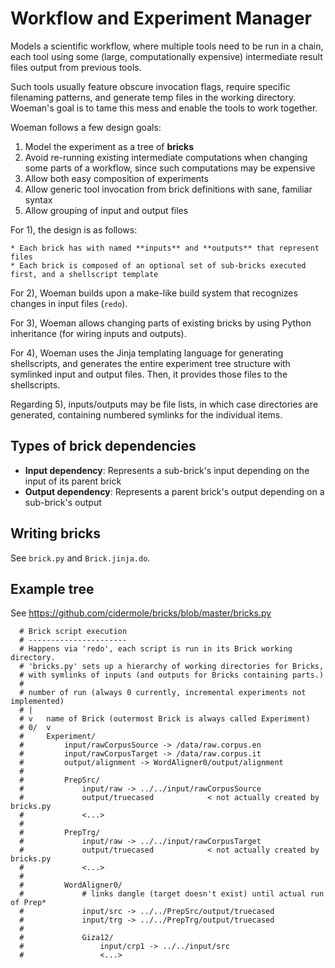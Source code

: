 # Workflow and Experiment Manager

Models a scientific workflow, where multiple tools need to be run in a chain, each tool using some (large, computationally expensive) intermediate result files output from previous tools.

Such tools usually feature obscure invocation flags, require specific filenaming patterns, and generate temp files in the working directory. Woeman's goal is to tame this mess and enable the tools to work together.

Woeman follows a few design goals:

1) Model the experiment as a tree of **bricks**
2) Avoid re-running existing intermediate computations when changing some parts of a workflow, since such computations may be expensive
3) Allow both easy composition of experiments
4) Allow generic tool invocation from brick definitions with sane, familiar syntax
5) Allow grouping of input and output files

For 1), the design is as follows:

    * Each brick has with named **inputs** and **outputs** that represent files
    * Each brick is composed of an optional set of sub-bricks executed first, and a shellscript template

For 2), Woeman builds upon a make-like build system that recognizes changes in input files (`redo`).

For 3), Woeman allows changing parts of existing bricks by using Python inheritance (for wiring inputs and outputs).

For 4), Woeman uses the Jinja templating language for generating shellscripts, and generates the entire experiment tree structure with symlinked input and output files. Then, it provides those files to the shellscripts.

Regarding 5), inputs/outputs may be file lists, in which case directories are generated, containing numbered symlinks for the individual items.

## Types of brick dependencies

* **Input dependency**: Represents a sub-brick's input depending on the input of its parent brick
* **Output dependency**: Represents a parent brick's output depending on a sub-brick's output

## Writing bricks

See `brick.py` and `Brick.jinja.do`.

## Example tree

See https://github.com/cidermole/bricks/blob/master/bricks.py

      # Brick script execution
      # ----------------------
      # Happens via 'redo', each script is run in its Brick working directory.
      # 'bricks.py' sets up a hierarchy of working directories for Bricks,
      # with symlinks of inputs (and outputs for Bricks containing parts.)
      #
      # number of run (always 0 currently, incremental experiments not implemented)
      # |
      # v   name of Brick (outermost Brick is always called Experiment)
      # 0/  v
      #     Experiment/
      #         input/rawCorpusSource -> /data/raw.corpus.en
      #         input/rawCorpusTarget -> /data/raw.corpus.it
      #         output/alignment -> WordAligner0/output/alignment
      #
      #         PrepSrc/
      #             input/raw -> ../../input/rawCorpusSource
      #             output/truecased            < not actually created by bricks.py
      #             <...>
      #
      #         PrepTrg/
      #             input/raw -> ../../input/rawCorpusTarget
      #             output/truecased            < not actually created by bricks.py
      #             <...>
      #
      #         WordAligner0/
      #             # links dangle (target doesn't exist) until actual run of Prep*
      #             input/src -> ../../PrepSrc/output/truecased
      #             input/trg -> ../../PrepTrg/output/truecased
      #
      #             Giza12/
      #                 input/crp1 -> ../../input/src
      #                 <...>

